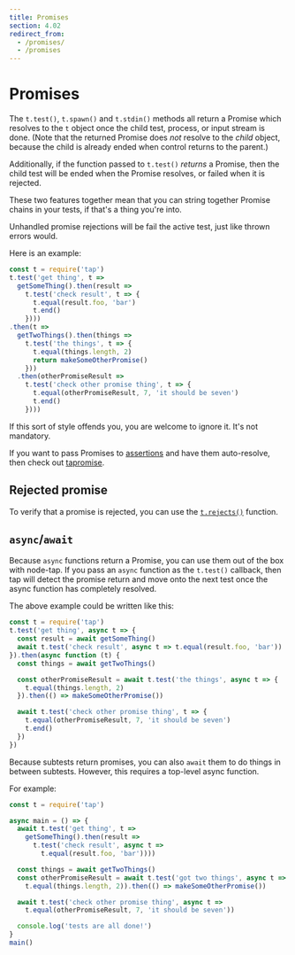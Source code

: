 ```yaml
---
title: Promises
section: 4.02
redirect_from:
  - /promises/
  - /promises
---
```


# Promises

The `t.test()`, `t.spawn()` and `t.stdin()` methods all return a
Promise which resolves to the `t` object once the child test, process,
or input stream is done.  (Note that the returned Promise does *not*
resolve to the *child* object, because the child is already ended when
control returns to the parent.)

Additionally, if the function passed to `t.test()` *returns* a
Promise, then the child test will be ended when the Promise resolves,
or failed when it is rejected.

These two features together mean that you can string together Promise
chains in your tests, if that's a thing you're into.

Unhandled promise rejections will be fail the active test, just like thrown
errors would.

Here is an example:

```javascript
const t = require('tap')
t.test('get thing', t =>
  getSomeThing().then(result =>
    t.test('check result', t => {
      t.equal(result.foo, 'bar')
      t.end()
    })))
.then(t =>
  getTwoThings().then(things =>
    t.test('the things', t => {
      t.equal(things.length, 2)
      return makeSomeOtherPromise()
    }))
  .then(otherPromiseResult =>
    t.test('check other promise thing', t => {
      t.equal(otherPromiseResult, 7, 'it should be seven')
      t.end()
    })))
```

If this sort of style offends you, you are welcome to ignore it.  It's
not mandatory.

If you want to pass Promises to [assertions](/docs/api/asserts) and have them
auto-resolve, then check out [tapromise](http://npm.im/tapromise).

## Rejected promise

To verify that a promise is rejected, you can use the
[`t.rejects()`](/asserts/#trejectspromise--fn-expectederror-message-extra)
function.

## `async`/`await`

Because `async` functions return a Promise, you can use them out of
the box with node-tap.  If you pass an `async` function as the
`t.test()` callback, then tap will detect the promise return and move
onto the next test once the async function has completely resolved.

The above example could be written like this:

```js
const t = require('tap')
t.test('get thing', async t => {
  const result = await getSomeThing()
  await t.test('check result', async t => t.equal(result.foo, 'bar'))
}).then(async function (t) {
  const things = await getTwoThings()

  const otherPromiseResult = await t.test('the things', async t => {
    t.equal(things.length, 2)
  }).then(() => makeSomeOtherPromise())

  await t.test('check other promise thing', t => {
    t.equal(otherPromiseResult, 7, 'it should be seven')
    t.end()
  })
})
```

Because subtests return promises, you can also `await` them to do
things in between subtests.  However, this requires a top-level async
function.

For example:

```js
const t = require('tap')

async main = () => {
  await t.test('get thing', t =>
    getSomeThing().then(result =>
      t.test('check result', async t =>
        t.equal(result.foo, 'bar'))))

  const things = await getTwoThings()
  const otherPromiseResult = await t.test('got two things', async t =>
    t.equal(things.length, 2)).then(() => makeSomeOtherPromise())

  await t.test('check other promise thing', async t =>
    t.equal(otherPromiseResult, 7, 'it should be seven'))

  console.log('tests are all done!')
}
main()
```
